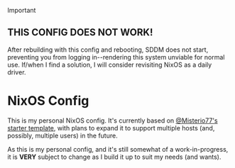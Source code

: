 > [!IMPORTANT]
> ## THIS CONFIG DOES NOT WORK!
> After rebuilding with this config and rebooting, SDDM does not start, preventing you from logging in--rendering this system unviable for normal use.
> If/when I find a solution, I will consider revisiting NixOS as a daily driver.
# NixOS Config
This is my personal NixOS config. It's currently based on [@Misterio77's starter template](https://github.com/Misterio77/nix-starter-configs), with plans to expand it to support multiple hosts (and, possibly, multiple users) in the future.

As this is my personal config, and it's still somewhat of a work-in-progress, it is **VERY** subject to change as I build it up to suit my needs (and wants).
